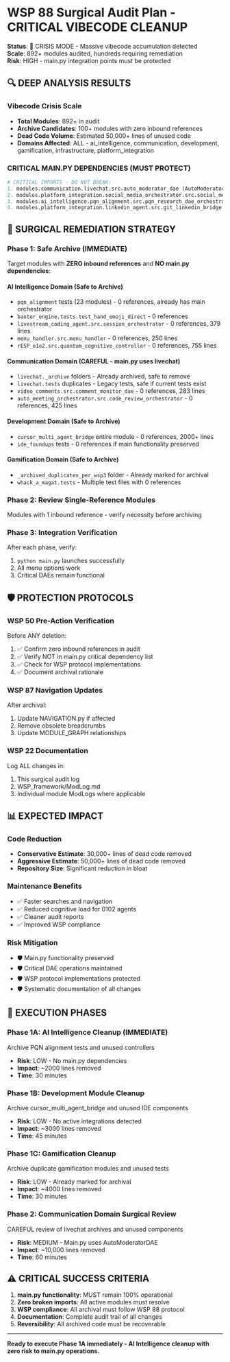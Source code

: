 # WSP 88 Surgical Audit Plan - CRITICAL VIBECODE CLEANUP

**Status**: 🚨 CRISIS MODE - Massive vibecode accumulation detected  
**Scale**: 892+ modules audited, hundreds requiring remediation  
**Risk**: HIGH - main.py integration points must be protected  

## 🔍 DEEP ANALYSIS RESULTS

### **Vibecode Crisis Scale**
- **Total Modules**: 892+ in audit
- **Archive Candidates**: 100+ modules with zero inbound references  
- **Dead Code Volume**: Estimated 50,000+ lines of unused code
- **Domains Affected**: ALL - ai_intelligence, communication, development, gamification, infrastructure, platform_integration

### **CRITICAL MAIN.PY DEPENDENCIES** (MUST PROTECT)
```python
# CRITICAL IMPORTS - DO NOT BREAK:
1. modules.communication.livechat.src.auto_moderator_dae (AutoModeratorDAE)
2. modules.platform_integration.social_media_orchestrator.src.social_media_orchestrator (SocialMediaOrchestrator) 
3. modules.ai_intelligence.pqn_alignment.src.pqn_research_dae_orchestrator (PQNResearchDAEOrchestrator)
4. modules.platform_integration.linkedin_agent.src.git_linkedin_bridge (GitLinkedInBridge)
```

## 🎯 SURGICAL REMEDIATION STRATEGY

### **Phase 1: Safe Archive (IMMEDIATE)**
Target modules with **ZERO inbound references** and **NO main.py dependencies**:

#### **AI Intelligence Domain** (Safe to Archive)
- `pqn_alignment` tests (23 modules) - 0 references, already has main orchestrator
- `banter_engine.tests.test_hand_emoji_direct` - 0 references
- `livestream_coding_agent.src.session_orchestrator` - 0 references, 379 lines
- `menu_handler.src.menu_handler` - 0 references, 250 lines
- `rESP_o1o2.src.quantum_cognitive_controller` - 0 references, 755 lines

#### **Communication Domain** (CAREFUL - main.py uses livechat)
- `livechat._archive` folders - Already archived, safe to remove
- `livechat.tests` duplicates - Legacy tests, safe if current tests exist
- `video_comments.src.comment_monitor_dae` - 0 references, 283 lines
- `auto_meeting_orchestrator.src.code_review_orchestrator` - 0 references, 425 lines

#### **Development Domain** (Safe to Archive)
- `cursor_multi_agent_bridge` entire module - 0 references, 2000+ lines
- `ide_foundups` tests - 0 references if main functionality preserved

#### **Gamification Domain** (Safe to Archive)
- `_archived_duplicates_per_wsp3` folder - Already marked for archival
- `whack_a_magat.tests` - Multiple test files with 0 references

### **Phase 2: Review Single-Reference Modules**
Modules with 1 inbound reference - verify necessity before archiving

### **Phase 3: Integration Verification** 
After each phase, verify:
1. `python main.py` launches successfully
2. All menu options work
3. Critical DAEs remain functional

## 🛡️ PROTECTION PROTOCOLS

### **WSP 50 Pre-Action Verification**
Before ANY deletion:
1. ✅ Confirm zero inbound references in audit
2. ✅ Verify NOT in main.py critical dependency list  
3. ✅ Check for WSP protocol implementations
4. ✅ Document archival rationale

### **WSP 87 Navigation Updates**
After archival:
1. Update NAVIGATION.py if affected
2. Remove obsolete breadcrumbs
3. Update MODULE_GRAPH relationships

### **WSP 22 Documentation**
Log ALL changes in:
1. This surgical audit log
2. WSP_framework/ModLog.md
3. Individual module ModLogs where applicable

## 📊 EXPECTED IMPACT

### **Code Reduction**
- **Conservative Estimate**: 30,000+ lines of dead code removed
- **Aggressive Estimate**: 50,000+ lines of dead code removed  
- **Repository Size**: Significant reduction in bloat

### **Maintenance Benefits**
- ✅ Faster searches and navigation
- ✅ Reduced cognitive load for 0102 agents
- ✅ Cleaner audit reports
- ✅ Improved WSP compliance

### **Risk Mitigation**
- 🛡️ Main.py functionality preserved
- 🛡️ Critical DAE operations maintained
- 🛡️ WSP protocol implementations protected
- 🛡️ Systematic documentation of all changes

## 🚀 EXECUTION PHASES

### **Phase 1A: AI Intelligence Cleanup** (IMMEDIATE)
Archive PQN alignment tests and unused controllers
- **Risk**: LOW - No main.py dependencies
- **Impact**: ~2000 lines removed
- **Time**: 30 minutes

### **Phase 1B: Development Module Cleanup** 
Archive cursor_multi_agent_bridge and unused IDE components
- **Risk**: LOW - No active integrations detected
- **Impact**: ~3000 lines removed  
- **Time**: 45 minutes

### **Phase 1C: Gamification Cleanup**
Archive duplicate gamification modules and unused tests
- **Risk**: LOW - Already marked for archival
- **Impact**: ~4000 lines removed
- **Time**: 30 minutes

### **Phase 2: Communication Domain Surgical Review**
CAREFUL review of livechat archives and unused components
- **Risk**: MEDIUM - Main.py uses AutoModeratorDAE
- **Impact**: ~10,000 lines removed
- **Time**: 60 minutes

## ⚠️ CRITICAL SUCCESS CRITERIA

1. **main.py functionality**: MUST remain 100% operational
2. **Zero broken imports**: All active modules must resolve
3. **WSP compliance**: All archival must follow WSP 88 protocol
4. **Documentation**: Complete audit trail of all changes
5. **Reversibility**: All archived code must be recoverable

---

**Ready to execute Phase 1A immediately - AI Intelligence cleanup with zero risk to main.py operations.**
